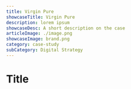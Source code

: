 ```yaml
---
title: Virgin Pure
showcaseTitle: Virgin Pure
description: lorem ipsum
showcaseDesc: A short description on the case
articleImage: ./image.png
showcaseImage: brand.png
category: case-study
subCategory: Digital Strategy
---
```


# Title

